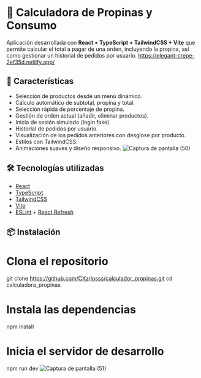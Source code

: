 # 🧮 Calculadora de Propinas y Consumo

Aplicación desarrollada con **React + TypeScript + TailwindCSS + Vite** que permite calcular el total a pagar de una orden, incluyendo la propina, así como gestionar un historial de pedidos por usuario.
[https://elegant-crepe-2ef35d.netlify.app/ ](https://mellifluous-mousse-c34f0f.netlify.app/)
## 🚀 Características

- Selección de productos desde un menú dinámico.
- Cálculo automático de subtotal, propina y total.
- Selección rápida de porcentaje de propina.
- Gestión de orden actual (añadir, eliminar productos).
- Inicio de sesión simulado (login fake).
- Historial de pedidos por usuario.
- Visualización de los pedidos anteriores con desglose por producto.
- Estilos con TailwindCSS.
- Animaciones suaves y diseño responsivo.
![Captura de pantalla (50)](https://github.com/user-attachments/assets/3dbc8eba-51d3-459c-99f1-a4bd171f6f88)
## 🛠️ Tecnologías utilizadas

- [React](https://react.dev/)
- [TypeScript](https://www.typescriptlang.org/)
- [TailwindCSS](https://tailwindcss.com/)
- [Vite](https://vitejs.dev/)
- [ESLint](https://eslint.org/) + [React Refresh](https://github.com/vitejs/vite-plugin-react/tree/main/packages/plugin-react-refresh)

## 📦 Instalación
# Clona el repositorio
git clone https://github.com/CXarlosss/calculador_propinas.git
cd calculadora_propinas

# Instala las dependencias
npm install

# Inicia el servidor de desarrollo
npm run dev
![Captura de pantalla (51)](https://github.com/user-attachments/assets/367a3e4c-c658-44eb-86d9-d4682d938b41)
